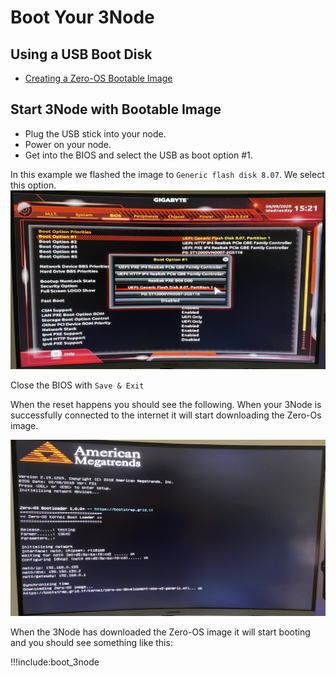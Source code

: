 # Boot Your 3Node

## Using a USB Boot Disk

* [Creating a Zero-OS Bootable Image](bootable_image)

## Start 3Node with Bootable Image

- Plug the USB stick into your node.
- Power on your node.
- Get into the BIOS and select the USB as boot option #1.

In this example we flashed the image to `Generic flash disk 8.07`. We select this option.
![Zero-OS during boot](./img/bios_setting_zos.jpg)

Close the BIOS with `Save & Exit`

When the reset happens you should see the following. When your 3Node is successfully connected to the internet it will start downloading the Zero-Os image.

![Zero-OS before boot](./img/zos_before_boot.jpg)

When the 3Node has downloaded the Zero-OS image it will start booting and you should see something like this:

!!!include:boot_3node

